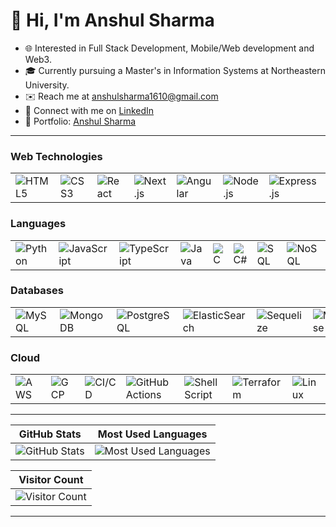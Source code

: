 # 👋 Hi, I'm Anshul Sharma

- 🌐 Interested in Full Stack Development, Mobile/Web development and Web3.
- 🎓 Currently pursuing a Master's in Information Systems at Northeastern University.
- ✉️ Reach me at [anshulsharma1610@gmail.com](mailto:anshulsharma1610@gmail.com)
- 💼 Connect with me on [LinkedIn](https://www.linkedin.com/in/anshul1610/)
- 🔗 Portfolio: [Anshul Sharma](https://www.anshulsharma.live/)


---
### Web Technologies
<table>
  <tr>
    <td><img src="https://img.shields.io/badge/-HTML5-E34F26?logo=html5&logoColor=white&style=flat" alt="HTML5"></td>
    <td><img src="https://img.shields.io/badge/-CSS3-1572B6?logo=css3&logoColor=white&style=flat" alt="CSS3"></td>
    <td><img src="https://img.shields.io/badge/-React-61DAFB?logo=react&logoColor=white&style=flat" alt="React"></td>
    <td><img src="https://img.shields.io/badge/-Next.js-000000?logo=next.js&logoColor=white&style=flat" alt="Next.js"></td>
    <td><img src="https://img.shields.io/badge/-Angular-DD0031?logo=angular&logoColor=white&style=flat" alt="Angular"></td>
    <td><img src="https://img.shields.io/badge/-Node.js-339933?logo=node.js&logoColor=white&style=flat" alt="Node.js"></td>
    <td><img src="https://img.shields.io/badge/-Express.js-000000?logo=express&logoColor=white&style=flat" alt="Express.js"></td>
    <td><img src="https://img.shields.io/badge/-Vue.js-4FC08D?logo=vue.js&logoColor=white&style=flat" alt="Vue.js"></td>
    <td><img src="https://img.shields.io/badge/-Redux-764ABC?logo=redux&logoColor=white&style=flat" alt="Redux"></td>
    <td><img src="https://img.shields.io/badge/-REST-61DAFB?style=flat" alt="REST"></td>
  </tr>
</table>

### Languages
<table>
  <tr>
    <td><img src="https://img.shields.io/badge/-Python-3776AB?logo=python&logoColor=white&style=flat" alt="Python"></td>
    <td><img src="https://img.shields.io/badge/-JavaScript-F7DF1E?logo=javascript&logoColor=black&style=flat" alt="JavaScript"></td>
    <td><img src="https://img.shields.io/badge/-TypeScript-3178C6?logo=typescript&logoColor=white&style=flat" alt="TypeScript"></td>
    <td><img src="https://img.shields.io/badge/-Java-007396?logo=java&logoColor=white&style=flat" alt="Java"></td>
    <td><img src="https://img.shields.io/badge/-C-A8B9CC?logo=c&logoColor=white&style=flat" alt="C"></td>
    <td><img src="https://img.shields.io/badge/-C%23-239120?logo=c-sharp&logoColor=white&style=flat" alt="C#"></td>
    <td><img src="https://img.shields.io/badge/-SQL-4479A1?logo=sql&logoColor=white&style=flat" alt="SQL"></td>
    <td><img src="https://img.shields.io/badge/-NoSQL-4DB33D?logo=mongodb&logoColor=white&style=flat" alt="NoSQL"></td>
  </tr>
</table>

### Databases
<table>
  <tr>
    <td><img src="https://img.shields.io/badge/-MySQL-4479A1?logo=mysql&logoColor=white&style=flat" alt="MySQL"></td>
    <td><img src="https://img.shields.io/badge/-MongoDB-47A248?logo=mongodb&logoColor=white&style=flat" alt="MongoDB"></td>
    <td><img src="https://img.shields.io/badge/-PostgreSQL-336791?logo=postgresql&logoColor=white&style=flat" alt="PostgreSQL"></td>
    <td><img src="https://img.shields.io/badge/-ElasticSearch-005571?logo=elasticsearch&logoColor=white&style=flat" alt="ElasticSearch"></td>
    <td><img src="https://img.shields.io/badge/-Sequelize-3766AB?style=flat" alt="Sequelize"></td>
    <td><img src="https://img.shields.io/badge/-Mongoose-47A248?style=flat" alt="Mongoose"></td>
    <td><img src="https://img.shields.io/badge/-SQL%20Server-CC2927?logo=microsoft-sql-server&logoColor=white&style=flat" alt="SQL Server"></td>
  </tr>
</table>

### Cloud
<table>
  <tr>
    <td><img src="https://img.shields.io/badge/-AWS-232F3E?logo=amazon-aws&logoColor=white&style=flat" alt="AWS"></td>
    <td><img src="https://img.shields.io/badge/-GCP-4285F4?logo=google-cloud&logoColor=white&style=flat" alt="GCP"></td>
    <td><img src="https://img.shields.io/badge/-CI/CD-0078D4?logo=azure-devops&logoColor=white&style=flat" alt="CI/CD"></td>
    <td><img src="https://img.shields.io/badge/-GitHub%20Actions-2088FF?logo=github-actions&logoColor=white&style=flat" alt="GitHub Actions"></td>
    <td><img src="https://img.shields.io/badge/-Shell%20Script-4EAA25?logo=gnu-bash&logoColor=white&style=flat" alt="Shell Script"></td>
    <td><img src="https://img.shields.io/badge/-Terraform-623CE4?logo=terraform&logoColor=white&style=flat" alt="Terraform"></td>
    <td><img src="https://img.shields.io/badge/-Linux-FCC624?logo=linux&logoColor=black&style=flat" alt="Linux"></td>
  </tr>
</table>

---

| GitHub Stats | Most Used Languages |
| --- | --- |
| ![GitHub Stats](https://github-stats-five-ashen.vercel.app/api?username=anshulsharma1610&show_icons=true&include_all_commits=true) | ![Most Used Languages](https://github-stats-five-ashen.vercel.app/api/top-langs/?username=anshulsharma1610&layout=compact) |

| Visitor Count |
| --- |
| ![Visitor Count](https://profile-counter.glitch.me/anshulsharma1610/count.svg) |

<!---
| GitHub Streak | Visitor Count |
| --- | --- |
| ![GitHub Streak](https://github-readme-streak-stats.herokuapp.com/?user=anshulsharma1610) | ![Visitor Count](https://profile-counter.glitch.me/anshulsharma1610/count.svg) |
--->

---

<!---
anshulsharma1610/anshulsharma1610 is a ✨ special ✨ repository because its `README.md` (this file) appears on your GitHub profile.
You can click the Preview link to take a look at your changes.
--->
